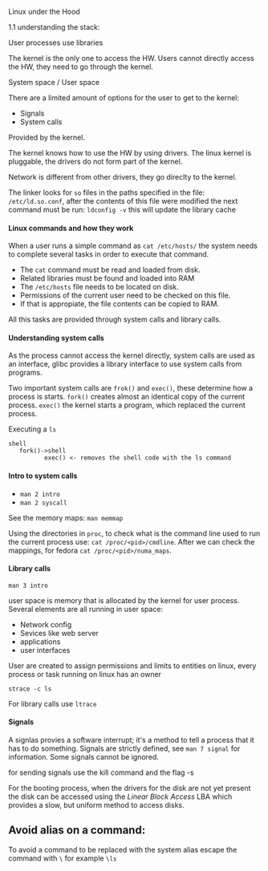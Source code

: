 Linux under the Hood

1.1 understanding the stack:

 User
processes use libraries



The kernel is the only one to access the HW.
Users cannot directly access the HW, they need to go through the 
kernel.

System space / User space


There are a limited amount of options for the user to get to the 
kernel:

- Signals
- System calls

Provided by the kernel.

The kernel knows how to use the HW by using drivers.
The linux kernel is pluggable, the drivers do not form part of the 
kernel.


Network is different from other drivers, they go direclty to the kernel.



The linker looks for `so` files in the paths specified in the file:
`/etc/ld.so.conf`, after the contents of this file were modified the next
command must be run: `ldconfig -v` this will update the library cache


#### Linux commands and how they work

When a user runs a simple command as `cat /etc/hosts/` the system needs to
complete several tasks in order to execute that command.

* The `cat` command must be read and loaded from disk.
* Related libraries must be found and loaded into RAM
* The `/etc/hosts` file needs to be located on disk.
* Permissions of the current user need to be checked on this file.
* If that is appropiate, the file contents can be copied to RAM.

All this tasks are provided through system calls and library calls.

#### Understanding system calls
As the process cannot access the kernel directly, system calls are used as an
interface, glibc provides a library interface to use system calls from programs.

Two important system calls are `frok()` and `exec()`, these determine how a
process is starts. `fork()` creates almost an identical copy of the current 
process. `exec()` the kernel starts a program, which replaced the current 
process.

Executing a `ls`
```
shell
   fork()->shell
          exec() <- removes the shell code with the ls command
```

#### Intro to system calls
* `man 2 intro`
* `man 2 syscall`

See the memory maps:
`man memmap`

Using the directories in `proc`, to check what is the command line used to run
the current process use: `cat /proc/<pid>/cmdline`. After we can check the
mappings, for fedora `cat /proc/<pid>/numa_maps`.


#### Library calls

`man 3 intro`

user space is memory that is allocated by the kernel for user process. Several
elements are all running in user space:
- Network config
- Sevices like web server
- applications
- user interfaces

User are created to assign permissions and limits to entities on linux, every
process or task running on linux has an owner

```
strace -c ls
```
For library calls use `ltrace` 

#### Signals
A signlas provies a software interrupt; it's a method to tell a process that
it has to do something. 
Signals are strictly defined, see `man 7 signal` for information.
Some signals cannot be ignored.

for sending signals use the kill command and the flag -s <SIGNAME>


For the booting process, when the drivers for the disk are not yet present
the disk can be accessed using the *Linear Block Access* LBA which provides
a slow, but uniform method to access disks.

## Avoid alias on a command:

To avoid a command to be replaced with the system alias escape the command with
`\` for example `\ls` 
